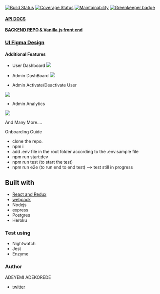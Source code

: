 [![Build Status](https://travis-ci.org/Adekoreday/Banka-React.svg?branch=develop)](https://travis-ci.org/Adekoreday/Banka-React)
[![Coverage Status](https://coveralls.io/repos/github/Adekoreday/Banka-React/badge.svg?branch=develop)](https://coveralls.io/github/Adekoreday/Banka-React?branch=develop)
[![Maintainability](https://api.codeclimate.com/v1/badges/f110b92fa0198eeee11c/maintainability)](https://codeclimate.com/github/Adekoreday/Banka-React/maintainability) [![Greenkeeper badge](https://badges.greenkeeper.io/Adekoreday/Banka-React.svg)](https://greenkeeper.io/)


#### [API DOCS](https://bankaandela.herokuapp.com/api-docs/)

#### [BACKEND REPO & Vanilla.js front end](https://github.com/Adekoreday/BankaApp-vanilla.js])

### [UI Figma Design](https://www.figma.com/file/O8ZE63XYzdYWnvA5m8MOzdoT/Banka?node-id=1%3A2)

#### Additional Features

- User Dashboard
<img src="https://res.cloudinary.com/kaytronics/image/upload/v1582688253/Screen_Shot_2020-02-26_at_4.37.08_AM_rtwv5s.png"></img>


- Admin DashBoard
<img src="https://res.cloudinary.com/kaytronics/image/upload/v1582688049/Screen_Shot_2020-02-26_at_4.27.34_AM_nfpwmo.png"></img>

- Admin Activate/Deactivate User

<img src="https://res.cloudinary.com/kaytronics/image/upload/v1582688063/Screen_Shot_2020-02-26_at_4.27.01_AM_l29z2z.png"></img>

- Admin Analytics

<img src="https://res.cloudinary.com/kaytronics/image/upload/v1582688087/Screen_Shot_2020-02-26_at_4.25.55_AM_yafo5o.png"></img>
  
And Many More....

Onboarding Guide

- clone the repo.
- npm i
- add .env file in the root folder according to the .env.sample file
- npm run start:dev
- npm run test (to start the test) 
- npm run e2e (to run end to end test) --> test still in progress


## Built with

- [React and Redux](https://react-redux.js.org)
- [webpack](https://webpack.js.org/)
- Nodejs
- express
- Postgres
- Heroku

### Test using
- Nightwatch 
- Jest
- Enzyme

### Author 

ADEYEMI ADEKOREDE
- [twitter](https://twitter.com/AdeyemiAdekore2)







